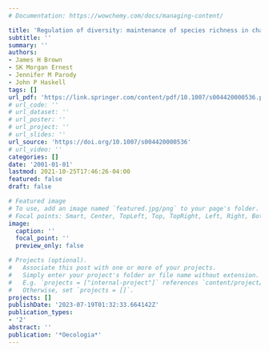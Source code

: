 ```yaml
---
# Documentation: https://wowchemy.com/docs/managing-content/

title: 'Regulation of diversity: maintenance of species richness in changing environments'
subtitle: ''
summary: ''
authors:
- James H Brown
- SK Morgan Ernest
- Jennifer M Parody
- John P Haskell
tags: []
url_pdf: 'https://link.springer.com/content/pdf/10.1007/s004420000536.pdf?'
# url_code: ''
# url_dataset: ''
# url_poster: ''
# url_project: ''
# url_slides: ''
url_source: 'https://doi.org/10.1007/s004420000536'
# url_video: ''
categories: []
date: '2001-01-01'
lastmod: 2021-10-25T17:46:26-04:00
featured: false
draft: false

# Featured image
# To use, add an image named `featured.jpg/png` to your page's folder.
# Focal points: Smart, Center, TopLeft, Top, TopRight, Left, Right, BottomLeft, Bottom, BottomRight.
image:
  caption: ''
  focal_point: ''
  preview_only: false

# Projects (optional).
#   Associate this post with one or more of your projects.
#   Simply enter your project's folder or file name without extension.
#   E.g. `projects = ["internal-project"]` references `content/project/deep-learning/index.md`.
#   Otherwise, set `projects = []`.
projects: []
publishDate: '2023-07-19T01:32:33.664142Z'
publication_types:
- '2'
abstract: ''
publication: '*Oecologia*'
---
```

